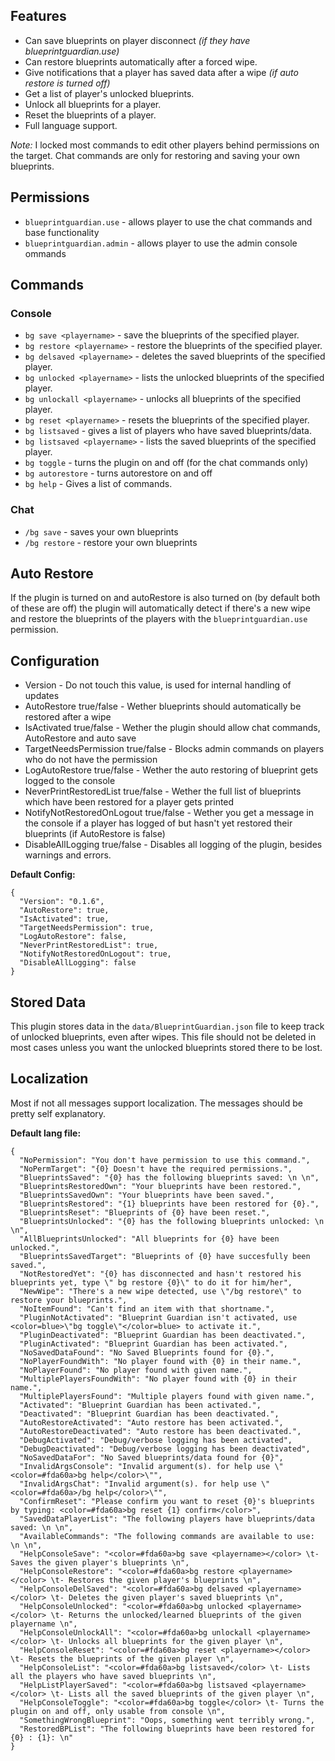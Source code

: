 ## Features

* Can save blueprints on player disconnect *(if they have blueprintguardian.use)*
* Can restore blueprints automatically after a forced wipe.
* Give notifications that a player has saved data after a wipe *(if auto restore is turned off)*
* Get a list of player's unlocked blueprints.
* Unlock all blueprints for a player.
* Reset the blueprints of a player.
* Full language support.

*Note:* I locked most commands to edit other players behind permissions on the target. Chat commands are only for restoring and saving your own blueprints.

## Permissions

* `blueprintguardian.use` - allows player to use the chat commands and base functionality
* `blueprintguardian.admin` - allows player to use the admin console ommands

## Commands

### Console

* `bg save <playername>` - save the blueprints of the specified player.
* `bg restore <playername>` - restore the blueprints of the specified player.
* `bg delsaved <playername>` - deletes the saved blueprints of the specified player.
* `bg unlocked <playername>` - lists the unlocked blueprints of the specified player.
* `bg unlockall <playername>` - unlocks all blueprints of the specified player.
* `bg reset <playername>` - resets the blueprints of the specified player.
* `bg listsaved` - gives a list of players who have saved blueprints/data.
* `bg listsaved <playername>` - lists the saved blueprints of the specified player.
* `bg toggle` - turns the plugin on and off (for the chat commands only)
* `bg autorestore` - turns autorestore on and off
* `bg help` - Gives a list of commands.

### Chat

* `/bg save` - saves your own blueprints
* `/bg restore` - restore your own blueprints

## Auto Restore

If the plugin is turned on and autoRestore is also turned on (by default both of these are off) the plugin will automatically detect if there's a new wipe and restore the blueprints of the players with the `blueprintguardian.use` permission.

## Configuration

* Version - Do not touch this value, is used for internal handling of updates
* AutoRestore true/false - Wether blueprints should automatically be restored after a wipe
* IsActivated true/false - Wether the plugin should allow chat commands, AutoRestore and auto save
* TargetNeedsPermission true/false - Blocks admin commands on players who do not have the permission
* LogAutoRestore true/false - Wether the auto restoring of blueprint gets logged to the console
* NeverPrintRestoredList true/false - Wether the full list of blueprints which have been restored for a player gets printed
* NotifyNotRestoredOnLogout true/false - Wether you get a message in the console if a player has logged of but hasn't yet restored their blueprints (if AutoRestore is false)
* DisableAllLogging true/false - Disables all logging of the plugin, besides warnings and errors.

**Default Config:**
```
{
  "Version": "0.1.6",
  "AutoRestore": true,
  "IsActivated": true,
  "TargetNeedsPermission": true,
  "LogAutoRestore": false,
  "NeverPrintRestoredList": true,
  "NotifyNotRestoredOnLogout": true,
  "DisableAllLogging": false
}
```
## Stored Data

This plugin stores data in the `data/BlueprintGuardian.json` file to keep track of unlocked blueprints, even after wipes. This file should not be deleted in most cases unless you want the unlocked blueprints stored there to be lost.

## Localization
Most if not all messages support localization. The messages should be pretty self explanatory.

**Default lang file:**
```
{
  "NoPermission": "You don't have permission to use this command.",
  "NoPermTarget": "{0} Doesn't have the required permissions.",
  "BlueprintsSaved": "{0} has the following blueprints saved: \n \n",
  "BlueprintsRestoredOwn": "Your blueprints have been restored.",
  "BlueprintsSavedOwn": "Your blueprints have been saved.",
  "BlueprintsRestored": "{1} blueprints have been restored for {0}.",
  "BlueprintsReset": "Blueprints of {0} have been reset.",
  "BlueprintsUnlocked": "{0} has the following blueprints unlocked: \n \n",
  "AllBlueprintsUnlocked": "All blueprints for {0} have been unlocked.",
  "BlueprintsSavedTarget": "Blueprints of {0} have succesfully been saved.",
  "NotRestoredYet": "{0} has disconnected and hasn't restored his blueprints yet, type \" bg restore {0}\" to do it for him/her",
  "NewWipe": "There's a new wipe detected, use \"/bg restore\" to restore your blueprints.",
  "NoItemFound": "Can't find an item with that shortname.",
  "PluginNotActivated": "Blueprint Guardian isn't activated, use <color=blue>\"bg toggle\"</color=blue> to activate it.",
  "PluginDeactivated": "Blueprint Guardian has been deactivated.",
  "PluginActivated": "Blueprint Guardian has been activated.",
  "NoSavedDataFound": "No Saved Blueprints found for {0}.",
  "NoPlayerFoundWith": "No player found with {0} in their name.",
  "NoPlayerFound": "No player found with given name.",
  "MultiplePlayersFoundWith": "No player found with {0} in their name.",
  "MultiplePlayersFound": "Multiple players found with given name.",
  "Activated": "Blueprint Guardian has been activated.",
  "Deactivated": "Blueprint Guardian has been deactivated.",
  "AutoRestoreActivated": "Auto restore has been activated.",
  "AutoRestoreDeactivated": "Auto restore has been deactivated.",
  "DebugActivated": "Debug/verbose logging has been activated",
  "DebugDeactivated": "Debug/verbose logging has been deactivated",
  "NoSavedDataFor": "No Saved blueprints/data found for {0}",
  "InvalidArgsConsole": "Invalid argument(s). for help use \"<color=#fda60a>bg help</color>\"",
  "InvalidArgsChat": "Invalid argument(s). for help use \"<color=#fda60a>/bg help</color>\"",
  "ConfirmReset": "Please confirm you want to reset {0}'s blueprints by typing: <color=#fda60a>bg reset {1} confirm</color>",
  "SavedDataPlayerList": "The following players have blueprints/data saved: \n \n",
  "AvailableCommands": "The following commands are available to use: \n \n",
  "HelpConsoleSave": "<color=#fda60a>bg save <playername></color> \t- Saves the given player's blueprints \n",
  "HelpConsoleRestore": "<color=#fda60a>bg restore <playername></color> \t- Restores the given player's blueprints \n",
  "HelpConsoleDelSaved": "<color=#fda60a>bg delsaved <playername></color> \t- Deletes the given player's saved blueprints \n",
  "HelpConsoleUnlocked": "<color=#fda60a>bg unlocked <playername></color> \t- Returns the unlocked/learned blueprints of the given playername \n",
  "HelpConsoleUnlockAll": "<color=#fda60a>bg unlockall <playername></color> \t- Unlocks all blueprints for the given player \n",
  "HelpConsoleReset": "<color=#fda60a>bg reset <playername></color> \t- Resets the blueprints of the given player \n",
  "HelpConsoleList": "<color=#fda60a>bg listsaved</color> \t- Lists all the players who have saved blueprints \n",
  "HelpListPlayerSaved": "<color=#fda60a>bg listsaved <playername></color> \t- Lists all the saved blueprints of the given player \n",
  "HelpConsoleToggle": "<color=#fda60a>bg toggle</color> \t- Turns the plugin on and off, only usable from console \n",
  "SomethingWrongBlueprint": "Oops, something went terribly wrong.",
  "RestoredBPList": "The following blueprints have been restored for {0} : {1}: \n"
}
```